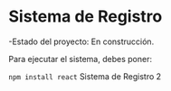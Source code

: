 <h1> Sistema de Registro</h1>

-Estado del proyecto: En construcción.

Para ejecutar el sistema, debes poner:

````npm install react````
Sistema de Registro 2
